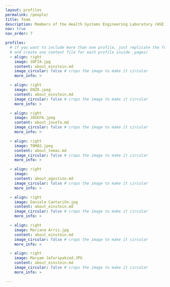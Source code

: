 ```yaml
---
layout: profiles
permalink: /people/
title: Team
description: Members of the Health Systems Engineering Laboratory (HSE Lab).Thank you for your patience! This page is currently under development and will be available soon. Please check back later for updates.
nav: true
nav_order: 7

profiles:
  # if you want to include more than one profile, just replicate the following block
  # and create one content file for each profile inside _pages/
  - align: right
    image: SOFÍA.jpg
    content: about_einstein.md
    image_circular: false # crops the image to make it circular
    more_info: >

  - align: right
    image: ENZO.jpeg
    content: about_einstein.md
    image_circular: false # crops the image to make it circular
    more_info: >

  - align: right
    image: JOSEFA.jpeg
    content: about_josefa.md
    image_circular: false # crops the image to make it circular
    more_info: >

  - align: right
    image: TOMÁS.jpeg
    content: about_tomas.md
    image_circular: false # crops the image to make it circular
    more_info: >

  - align: right
    image: 
    content: about_agostino.md
    image_circular: false # crops the image to make it circular
    more_info: >

  - align: right
    image: Daniela Cantariño.jpg
    content: about_einstein.md
    image_circular: false # crops the image to make it circular
    more_info: >

  - align: right
    image: Mariana Arriz.jpg
    content: about_einstein.md
    image_circular: false # crops the image to make it circular
    more_info: >

  - align: right
    image: Maryam Jafaripakzad.JPG
    content: about_einstein.md
    image_circular: false # crops the image to make it circular
    more_info: >

---
```

